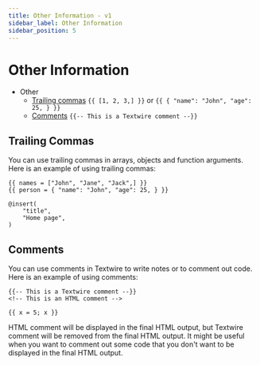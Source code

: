 ```yaml
---
title: Other Information - v1
sidebar_label: Other Information
sidebar_position: 5
---
```


# Other Information

- Other
    - [Trailing commas](#trailing-commas) `{{ [1, 2, 3,] }}` or `{{ { "name": "John", "age": 25, } }}`
    - [Comments](#comments) `{{-- This is a Textwire comment --}}`

## Trailing Commas
You can use trailing commas in arrays, objects and function arguments. Here is an example of using trailing commas:

```textwire
{{ names = ["John", "Jane", "Jack",] }}
{{ person = { "name": "John", "age": 25, } }}

@insert(
    "title",
    "Home page",
)
```

## Comments
You can use comments in Textwire to write notes or to comment out code. Here is an example of using comments:

```textwire
{{-- This is a Textwire comment --}}
<!-- This is an HTML comment -->

{{ x = 5; x }}
```

HTML comment will be displayed in the final HTML output, but Textwire comment will be removed from the final HTML output. It might be useful when you want to comment out some code that you don't want to be displayed in the final HTML output.